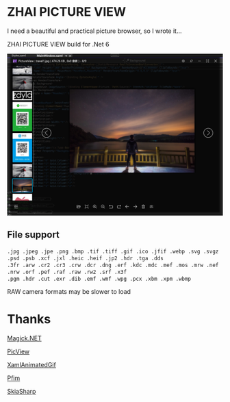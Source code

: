 # ZHAI PICTURE VIEW

I need a beautiful and practical picture browser, so I wrote it...

ZHAI PICTURE VIEW build for .Net 6

![Snapshot](/Snapshot.jpg)

## File support

```
.jpg .jpeg .jpe .png .bmp .tif .tiff .gif .ico .jfif .webp .svg .svgz
.psd .psb .xcf .jxl .heic .heif .jp2 .hdr .tga .dds
.3fr .arw .cr2 .cr3 .crw .dcr .dng .erf .kdc .mdc .mef .mos .mrw .nef .nrw .orf .pef .raf .raw .rw2 .srf .x3f
.pgm .hdr .cut .exr .dib .emf .wmf .wpg .pcx .xbm .xpm .wbmp
```

RAW camera formats may be slower to load

# Thanks

[Magick.NET](https://github.com/dlemstra/Magick.NET) 

[PicView](https://github.com/Ruben2776/PicView)

[XamlAnimatedGif](https://github.com/XamlAnimatedGif/XamlAnimatedGif)

[Pfim](https://nickbabcock.github.io/Pfim/)

[SkiaSharp](https://github.com/mono/SkiaSharp)